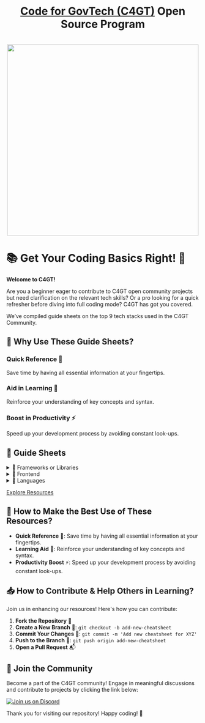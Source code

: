 <h1 align="center"><a href="https://codeforgovtech.in/">Code for GovTech (C4GT)</a> Open Source Program</h1>

<br/>
<a href="https://codeforgovtech.in/"></a>
<div align="Center"><img src="https://static.wixstatic.com/media/060b0c_8029055ce0074bfaa4bb6d9f1c2c33d2~mv2.png/v1/fill/w_2266,h_2168,al_c,q_95,usm_0.66_1.00_0.01,enc_auto/060b0c_8029055ce0074bfaa4bb6d9f1c2c33d2~mv2.png" height ="500" align="Center"/>
<br>
</div>


# 📚 Get Your Coding Basics Right! 🎉

**Welcome to C4GT!**

Are you a beginner eager to contribute to C4GT open community projects but need clarification on the relevant tech skills? Or a pro looking for a quick refresher before diving into full coding mode? C4GT has got you covered.

We’ve compiled guide sheets on the top 9 tech stacks used in the C4GT Community.

## 🚀 Why Use These Guide Sheets?

### Quick Reference 📌
Save time by having all essential information at your fingertips.

### Aid in Learning 📖
Reinforce your understanding of key concepts and syntax.

### Boost in Productivity ⚡
Speed up your development process by avoiding constant look-ups.

## 📑 Guide Sheets

<details>
  <summary>📂 Frameworks or Libraries</summary>
  <ul>
    <li>📄 <a href="./Frameworks-or-Libraries/Angular.md">Angular</a></li>
    <li>📄 <a href="./Frameworks-or-Libraries/React.md">React</a></li>
  </ul>
</details>

<details>
  <summary>📂 Frontend</summary>
  <ul>
    <li>📄 <a href="./Frontend/CSS.md">CSS</a></li>
    <li>📄 <a href="./Frontend/html.md">HTML</a></li>
  </ul>
</details>

<details>
  <summary>📂 Languages</summary>
  <ul>
    <li>📄 <a href="./Languages/Javascript.md">JavaScript</a></li>
    <li>📄 <a href="./Languages/RUST.md">Rust</a></li>
    <li>📄 <a href="./Languages/Typescript.md">TypeScript</a></li>
    <li>📄 <a href="./Languages/markdown.md">Markdown</a></li>
    <li>📄 <a href="./Languages/python.md">Python</a></li>
  </ul>
</details>

[Explore Resources](./resources.html)

## 🌟 How to Make the Best Use of These Resources?

- **Quick Reference** 📌: Save time by having all essential information at your fingertips.
- **Learning Aid** 📖: Reinforce your understanding of key concepts and syntax.
- **Productivity Boost** ⚡: Speed up your development process by avoiding constant look-ups.

## 📥 How to Contribute & Help Others in Learning?

Join us in enhancing our resources! Here's how you can contribute:

1. **Fork the Repository** 🍴
2. **Create a New Branch** 🔀: `git checkout -b add-new-cheatsheet`
3. **Commit Your Changes** 💾: `git commit -m 'Add new cheatsheet for XYZ'`
4. **Push to the Branch** 🚢: `git push origin add-new-cheatsheet`
5. **Open a Pull Request** 📬

## 💬 Join the Community

Become a part of the C4GT community! Engage in meaningful discussions and contribute to projects by clicking the link below:

[![Join us on Discord](https://img.shields.io/badge/Join%20us%20on-Discord-7289da)](https://discord.gg/V3Aa9qk4Wt)

Thank you for visiting our repository! Happy coding! 🚀
